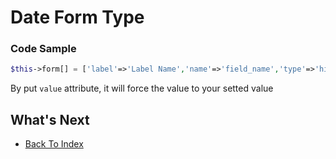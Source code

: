 # Date Form Type

### Code Sample
```php
$this->form[] = ['label'=>'Label Name','name'=>'field_name','type'=>'hidden','value'=>'YOUR_CUSTOM_VALUE'];
```
By put `value` attribute, it will force the value to your setted value

## What's Next
- [Back To Index](./index.md)

